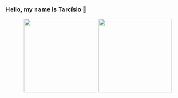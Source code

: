 ### Hello, my name is Tarcísio 👋

<div align="center">
  <a href="https://github.com/tarcisiopgs" style="text-decoration: none;">
    <img height="200px" src="https://github-readme-stats.vercel.app/api?username=tarcisiopgs&show_icons=true&theme=midnight-purple&include_all_commits=true&count_private=true" />
  </a>
  <a href="https://github.com/tarcisiopgs" style="text-decoration: none;">
    <img height="200px" src="https://github-readme-stats.vercel.app/api/top-langs/?username=tarcisiopgs&layout=compact&theme=midnight-purple" />
  </a>
</div>
